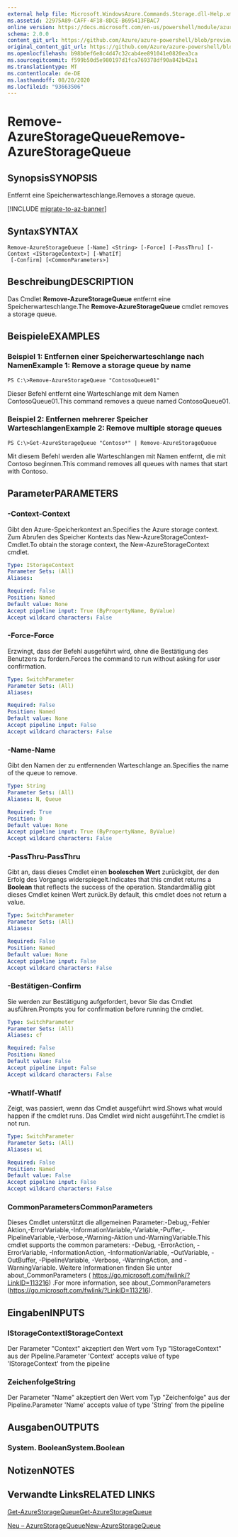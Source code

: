 ```yaml
---
external help file: Microsoft.WindowsAzure.Commands.Storage.dll-Help.xml
ms.assetid: 22975A89-CAFF-4F18-8DCE-B695413FBAC7
online version: https://docs.microsoft.com/en-us/powershell/module/azure.storage/remove-azurestoragequeue
schema: 2.0.0
content_git_url: https://github.com/Azure/azure-powershell/blob/preview/src/Storage/Commands.Storage/help/Remove-AzureStorageQueue.md
original_content_git_url: https://github.com/Azure/azure-powershell/blob/preview/src/Storage/Commands.Storage/help/Remove-AzureStorageQueue.md
ms.openlocfilehash: b98b0ef6e8c4d47c32cab4ee891041e0820ea3ca
ms.sourcegitcommit: f599b50d5e980197d1fca769378df90a842b42a1
ms.translationtype: MT
ms.contentlocale: de-DE
ms.lasthandoff: 08/20/2020
ms.locfileid: "93663506"
---
```

# <span data-ttu-id="a19f0-101">Remove-AzureStorageQueue</span><span class="sxs-lookup"><span data-stu-id="a19f0-101">Remove-AzureStorageQueue</span></span>

## <span data-ttu-id="a19f0-102">Synopsis</span><span class="sxs-lookup"><span data-stu-id="a19f0-102">SYNOPSIS</span></span>
<span data-ttu-id="a19f0-103">Entfernt eine Speicherwarteschlange.</span><span class="sxs-lookup"><span data-stu-id="a19f0-103">Removes a storage queue.</span></span>

[!INCLUDE [migrate-to-az-banner](../../includes/migrate-to-az-banner.md)]

## <span data-ttu-id="a19f0-104">Syntax</span><span class="sxs-lookup"><span data-stu-id="a19f0-104">SYNTAX</span></span>

```
Remove-AzureStorageQueue [-Name] <String> [-Force] [-PassThru] [-Context <IStorageContext>] [-WhatIf]
 [-Confirm] [<CommonParameters>]
```

## <span data-ttu-id="a19f0-105">Beschreibung</span><span class="sxs-lookup"><span data-stu-id="a19f0-105">DESCRIPTION</span></span>
<span data-ttu-id="a19f0-106">Das Cmdlet **Remove-AzureStorageQueue** entfernt eine Speicherwarteschlange.</span><span class="sxs-lookup"><span data-stu-id="a19f0-106">The **Remove-AzureStorageQueue** cmdlet removes a storage queue.</span></span>

## <span data-ttu-id="a19f0-107">Beispiele</span><span class="sxs-lookup"><span data-stu-id="a19f0-107">EXAMPLES</span></span>

### <span data-ttu-id="a19f0-108">Beispiel 1: Entfernen einer Speicherwarteschlange nach Namen</span><span class="sxs-lookup"><span data-stu-id="a19f0-108">Example 1: Remove a storage queue by name</span></span>
```
PS C:\>Remove-AzureStorageQueue "ContosoQueue01"
```

<span data-ttu-id="a19f0-109">Dieser Befehl entfernt eine Warteschlange mit dem Namen ContosoQueue01.</span><span class="sxs-lookup"><span data-stu-id="a19f0-109">This command removes a queue named ContosoQueue01.</span></span>

### <span data-ttu-id="a19f0-110">Beispiel 2: Entfernen mehrerer Speicher Warteschlangen</span><span class="sxs-lookup"><span data-stu-id="a19f0-110">Example 2: Remove multiple storage queues</span></span>
```
PS C:\>Get-AzureStorageQueue "Contoso*" | Remove-AzureStorageQueue
```

<span data-ttu-id="a19f0-111">Mit diesem Befehl werden alle Warteschlangen mit Namen entfernt, die mit Contoso beginnen.</span><span class="sxs-lookup"><span data-stu-id="a19f0-111">This command removes all queues with names that start with Contoso.</span></span>

## <span data-ttu-id="a19f0-112">Parameter</span><span class="sxs-lookup"><span data-stu-id="a19f0-112">PARAMETERS</span></span>

### <span data-ttu-id="a19f0-113">-Context</span><span class="sxs-lookup"><span data-stu-id="a19f0-113">-Context</span></span>
<span data-ttu-id="a19f0-114">Gibt den Azure-Speicherkontext an.</span><span class="sxs-lookup"><span data-stu-id="a19f0-114">Specifies the Azure storage context.</span></span>
<span data-ttu-id="a19f0-115">Zum Abrufen des Speicher Kontexts das New-AzureStorageContext-Cmdlet.</span><span class="sxs-lookup"><span data-stu-id="a19f0-115">To obtain the storage context, the New-AzureStorageContext cmdlet.</span></span>

```yaml
Type: IStorageContext
Parameter Sets: (All)
Aliases: 

Required: False
Position: Named
Default value: None
Accept pipeline input: True (ByPropertyName, ByValue)
Accept wildcard characters: False
```

### <span data-ttu-id="a19f0-116">-Force</span><span class="sxs-lookup"><span data-stu-id="a19f0-116">-Force</span></span>
<span data-ttu-id="a19f0-117">Erzwingt, dass der Befehl ausgeführt wird, ohne die Bestätigung des Benutzers zu fordern.</span><span class="sxs-lookup"><span data-stu-id="a19f0-117">Forces the command to run without asking for user confirmation.</span></span>

```yaml
Type: SwitchParameter
Parameter Sets: (All)
Aliases: 

Required: False
Position: Named
Default value: None
Accept pipeline input: False
Accept wildcard characters: False
```

### <span data-ttu-id="a19f0-118">-Name</span><span class="sxs-lookup"><span data-stu-id="a19f0-118">-Name</span></span>
<span data-ttu-id="a19f0-119">Gibt den Namen der zu entfernenden Warteschlange an.</span><span class="sxs-lookup"><span data-stu-id="a19f0-119">Specifies the name of the queue to remove.</span></span>

```yaml
Type: String
Parameter Sets: (All)
Aliases: N, Queue

Required: True
Position: 0
Default value: None
Accept pipeline input: True (ByPropertyName, ByValue)
Accept wildcard characters: False
```

### <span data-ttu-id="a19f0-120">-PassThru</span><span class="sxs-lookup"><span data-stu-id="a19f0-120">-PassThru</span></span>
<span data-ttu-id="a19f0-121">Gibt an, dass dieses Cmdlet einen **booleschen Wert** zurückgibt, der den Erfolg des Vorgangs widerspiegelt.</span><span class="sxs-lookup"><span data-stu-id="a19f0-121">Indicates that this cmdlet returns a **Boolean** that reflects the success of the operation.</span></span>
<span data-ttu-id="a19f0-122">Standardmäßig gibt dieses Cmdlet keinen Wert zurück.</span><span class="sxs-lookup"><span data-stu-id="a19f0-122">By default, this cmdlet does not return a value.</span></span>

```yaml
Type: SwitchParameter
Parameter Sets: (All)
Aliases: 

Required: False
Position: Named
Default value: None
Accept pipeline input: False
Accept wildcard characters: False
```

### <span data-ttu-id="a19f0-123">-Bestätigen</span><span class="sxs-lookup"><span data-stu-id="a19f0-123">-Confirm</span></span>
<span data-ttu-id="a19f0-124">Sie werden zur Bestätigung aufgefordert, bevor Sie das Cmdlet ausführen.</span><span class="sxs-lookup"><span data-stu-id="a19f0-124">Prompts you for confirmation before running the cmdlet.</span></span>

```yaml
Type: SwitchParameter
Parameter Sets: (All)
Aliases: cf

Required: False
Position: Named
Default value: False
Accept pipeline input: False
Accept wildcard characters: False
```

### <span data-ttu-id="a19f0-125">-WhatIf</span><span class="sxs-lookup"><span data-stu-id="a19f0-125">-WhatIf</span></span>
<span data-ttu-id="a19f0-126">Zeigt, was passiert, wenn das Cmdlet ausgeführt wird.</span><span class="sxs-lookup"><span data-stu-id="a19f0-126">Shows what would happen if the cmdlet runs.</span></span>
<span data-ttu-id="a19f0-127">Das Cmdlet wird nicht ausgeführt.</span><span class="sxs-lookup"><span data-stu-id="a19f0-127">The cmdlet is not run.</span></span>

```yaml
Type: SwitchParameter
Parameter Sets: (All)
Aliases: wi

Required: False
Position: Named
Default value: False
Accept pipeline input: False
Accept wildcard characters: False
```

### <span data-ttu-id="a19f0-128">CommonParameters</span><span class="sxs-lookup"><span data-stu-id="a19f0-128">CommonParameters</span></span>
<span data-ttu-id="a19f0-129">Dieses Cmdlet unterstützt die allgemeinen Parameter:-Debug,-Fehler Aktion,-ErrorVariable,-InformationVariable,-Variable,-Puffer,-PipelineVariable,-Verbose,-Warning-Aktion und-WarningVariable.</span><span class="sxs-lookup"><span data-stu-id="a19f0-129">This cmdlet supports the common parameters: -Debug, -ErrorAction, -ErrorVariable, -InformationAction, -InformationVariable, -OutVariable, -OutBuffer, -PipelineVariable, -Verbose, -WarningAction, and -WarningVariable.</span></span> <span data-ttu-id="a19f0-130">Weitere Informationen finden Sie unter about_CommonParameters ( https://go.microsoft.com/fwlink/?LinkID=113216) .</span><span class="sxs-lookup"><span data-stu-id="a19f0-130">For more information, see about_CommonParameters (https://go.microsoft.com/fwlink/?LinkID=113216).</span></span>

## <span data-ttu-id="a19f0-131">Eingaben</span><span class="sxs-lookup"><span data-stu-id="a19f0-131">INPUTS</span></span>

### <span data-ttu-id="a19f0-132">IStorageContext</span><span class="sxs-lookup"><span data-stu-id="a19f0-132">IStorageContext</span></span>

<span data-ttu-id="a19f0-133">Der Parameter "Context" akzeptiert den Wert vom Typ "IStorageContext" aus der Pipeline.</span><span class="sxs-lookup"><span data-stu-id="a19f0-133">Parameter 'Context' accepts value of type 'IStorageContext' from the pipeline</span></span>

### <span data-ttu-id="a19f0-134">Zeichenfolge</span><span class="sxs-lookup"><span data-stu-id="a19f0-134">String</span></span>

<span data-ttu-id="a19f0-135">Der Parameter "Name" akzeptiert den Wert vom Typ "Zeichenfolge" aus der Pipeline.</span><span class="sxs-lookup"><span data-stu-id="a19f0-135">Parameter 'Name' accepts value of type 'String' from the pipeline</span></span>

## <span data-ttu-id="a19f0-136">Ausgaben</span><span class="sxs-lookup"><span data-stu-id="a19f0-136">OUTPUTS</span></span>

### <span data-ttu-id="a19f0-137">System. Boolean</span><span class="sxs-lookup"><span data-stu-id="a19f0-137">System.Boolean</span></span>

## <span data-ttu-id="a19f0-138">Notizen</span><span class="sxs-lookup"><span data-stu-id="a19f0-138">NOTES</span></span>

## <span data-ttu-id="a19f0-139">Verwandte Links</span><span class="sxs-lookup"><span data-stu-id="a19f0-139">RELATED LINKS</span></span>

[<span data-ttu-id="a19f0-140">Get-AzureStorageQueue</span><span class="sxs-lookup"><span data-stu-id="a19f0-140">Get-AzureStorageQueue</span></span>](./Get-AzureStorageQueue.md)

[<span data-ttu-id="a19f0-141">Neu – AzureStorageQueue</span><span class="sxs-lookup"><span data-stu-id="a19f0-141">New-AzureStorageQueue</span></span>](./New-AzureStorageQueue.md)
